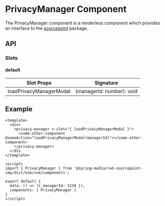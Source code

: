# PrivacyManager Component

The PrivacyManager component is a renderless component which provides an interface to the [sourcepoint](../../../sourcepoint) package.

## API

### Slots

#### default

| Slot Props              | Signature                          | 
| ----------------------- |----------------------------------- |
| loadPrivacyManagerModal | (managerId: number): void          |

## Example

```vue
<template>
  <div>
    <privacy-manager v-slot="{ loadPrivacyManagerModal }">
      <some-other-component @someAction="loadPrivacyManagerModal(managerId)"></some-other-component>
    </privacy-manager>
  </div
</template>

<script>
import { PrivacyManager } from '@spring-media/red-sourcepoint-cmp/dist/esm/vue/components';

export default {
  data: () => ({ managerId: 1234 }),
  components: { PrivacyManager }
}
</script>
```
